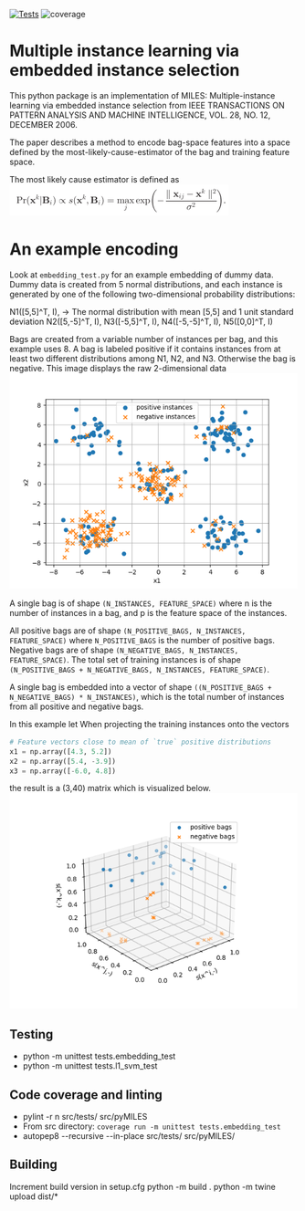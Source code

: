 [![Tests](https://github.com/johnvorsten/MILES/actions/workflows/python-app.yml/badge.svg)](https://github.com/johnvorsten/MILES/actions/workflows/python-app.yml) ![coverage](https://img.shields.io/static/v1?label=Coverage&message=74%&color=green)

# Multiple instance learning via embedded instance selection
This python package is an implementation of MILES: Multiple-instance learning via embedded instance selection from IEEE TRANSACTIONS ON PATTERN ANALYSIS AND MACHINE INTELLIGENCE, VOL. 28, NO. 12, DECEMBER 2006.

The paper describes a method to encode bag-space features into a space defined by the most-likely-cause-estimator of the bag and training feature space.

The most likely cause estimator is defined as ![Most Likely Estimator](most_likely_estimator.png "Most Likely Estimator")

# An example encoding
Look at `embedding_test.py` for an example embedding of dummy data.
Dummy data is created from 5 normal distributions, and each instance is generated by one of the following two-dimensional probability distributions: 

N1([5,5]^T, I), -> The normal distribution with mean [5,5] and 1 unit standard deviation
N2([5,-5]^T, I), 
N3([-5,5]^T, I),
N4([-5,-5]^T, I), 
N5([0,0]^T, I)

Bags are created from a variable number of instances per bag, and this example uses 8. A bag is labeled positive if it contains instances from at least two different distributions among N1, N2, and N3.  Otherwise the bag is negative.  This image displays the raw 2-dimensional data ![#2-D Raw Data](raw_data.png "Raw 2-D dummy data")

A single bag is of shape `(N_INSTANCES, FEATURE_SPACE)` where n is the number of instances in a bag, and p is the feature space of the instances.

All positive bags are of shape `(N_POSITIVE_BAGS, N_INSTANCES, FEATURE_SPACE)` where `N_POSITIVE_BAGS` is the number of positive bags.  Negative bags are of shape `(N_NEGATIVE_BAGS, N_INSTANCES, FEATURE_SPACE)`.  The total set of training instances is of shape `(N_POSITIVE_BAGS + N_NEGATIVE_BAGS, N_INSTANCES, FEATURE_SPACE)`.

A single bag is embedded into a vector of shape `((N_POSITIVE_BAGS + N_NEGATIVE_BAGS) * N_INSTANCES)`, which is the total number of instances from all positive and negative bags.

In this example let 
When projecting the training instances onto the vectors 
```python
# Feature vectors close to mean of `true` positive distributions
x1 = np.array([4.3, 5.2])
x2 = np.array([5.4, -3.9])
x3 = np.array([-6.0, 4.8])
```
the result is a (3,40) matrix which is visualized below. ![#Linearly Separable Bags](example_embedding.png "Example Embedding onto positive distributions")

## Testing
* python -m unittest tests.embedding_test
* python -m unittest tests.l1_svm_test

## Code coverage and linting
* pylint -r n src/tests/ src/pyMILES
* From src directory: `coverage run -m unittest tests.embedding_test`
* autopep8 --recursive --in-place src/tests/ src/pyMILES/

## Building
Increment build version in setup.cfg
python -m build .
python -m twine upload dist/*